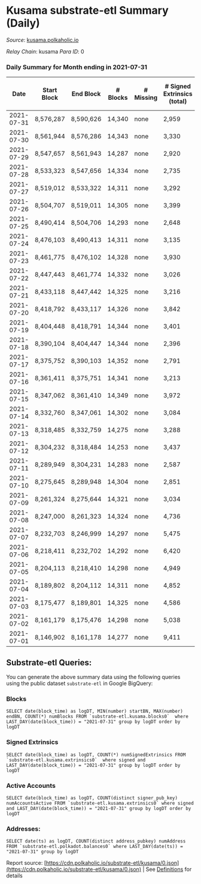 # Kusama substrate-etl Summary (Daily)

_Source_: [kusama.polkaholic.io](https://kusama.polkaholic.io)

*Relay Chain*: kusama
*Para ID*: 0



### Daily Summary for Month ending in 2021-07-31


| Date | Start Block | End Block | # Blocks | # Missing | # Signed Extrinsics (total) | # Active Accounts | # Addresses with Balances | # Events | # Transfers | # XCM Transfers In | # XCM Transfers Out |
| ---- | ----------- | --------- | -------- | --------- | --------------------------- | ----------------- | ------------------------- | -------- | ----------- | ------------------ | ------------------- |
| 2021-07-31 | 8,576,287 | 8,590,626 | 14,340 | none  | 2,959 | 1,178 | 136,351 | 180,937 | 1,311 ($15,834,884.90) | 80 ($1,039,623.19) |   |
| 2021-07-30 | 8,561,944 | 8,576,286 | 14,343 | none  | 3,330 | 1,088 |  | 187,238 | 1,402 ($10,769,962.48) | 92 ($1,063,865.14) |   |
| 2021-07-29 | 8,547,657 | 8,561,943 | 14,287 | none  | 2,920 | 1,061 |  | 180,918 | 1,179 ($11,613,266.62) | 77 ($578,157.98) |   |
| 2021-07-28 | 8,533,323 | 8,547,656 | 14,334 | none  | 2,735 | 1,053 |  | 175,856 | 1,144 ($8,796,648.41) | 74 ($128,827.51) |   |
| 2021-07-27 | 8,519,012 | 8,533,322 | 14,311 | none  | 3,292 | 1,127 |  | 177,972 | 1,336 ($36,199,070.40) | 42 ($149,097.56) |   |
| 2021-07-26 | 8,504,707 | 8,519,011 | 14,305 | none  | 3,399 | 1,217 |  | 183,105 | 1,496 ($20,268,663.18) | 57 ($274,497.00) |   |
| 2021-07-25 | 8,490,414 | 8,504,706 | 14,293 | none  | 2,648 | 1,052 |  | 181,324 | 1,078 ($5,806,083.87) | 23 ($678,641.01) |   |
| 2021-07-24 | 8,476,103 | 8,490,413 | 14,311 | none  | 3,135 | 1,233 |  | 175,274 | 1,360 ($40,121,994.88) | 83 ($1,037,252.62) |   |
| 2021-07-23 | 8,461,775 | 8,476,102 | 14,328 | none  | 3,930 | 1,803 |  | 183,897 | 8,076 ($69,833,691.82) | 138 ($1,490,881.39) |   |
| 2021-07-22 | 8,447,443 | 8,461,774 | 14,332 | none  | 3,026 | 1,150 |  | 176,647 | 1,266 ($7,201,140.19) | 17 ($66,163.97) |   |
| 2021-07-21 | 8,433,118 | 8,447,442 | 14,325 | none  | 3,216 | 1,217 |  | 169,727 | 1,584 ($13,634,083.67) | 9 ($34,972.84) |   |
| 2021-07-20 | 8,418,792 | 8,433,117 | 14,326 | none  | 3,842 | 1,362 |  | 177,135 | 2,097 ($17,137,281.27) | 12 ($25,160.59) |   |
| 2021-07-19 | 8,404,448 | 8,418,791 | 14,344 | none  | 3,401 | 1,207 |  | 160,468 | 1,912 ($15,559,970.87) | 1 ($1,661.11) |   |
| 2021-07-18 | 8,390,104 | 8,404,447 | 14,344 | none  | 2,396 | 881 |  | 156,712 | 1,198 ($4,216,025.06) |   |   |
| 2021-07-17 | 8,375,752 | 8,390,103 | 14,352 | none  | 2,791 | 1,065 |  | 160,213 | 1,318 ($9,946,259.96) |   |   |
| 2021-07-16 | 8,361,411 | 8,375,751 | 14,341 | none  | 3,213 | 1,135 |  | 160,461 | 1,614 ($30,005,134.34) | 3 ($34.82) |   |
| 2021-07-15 | 8,347,062 | 8,361,410 | 14,349 | none  | 3,972 | 1,494 |  | 162,920 | 2,456 ($79,364,287.62) | 10 ($933.86) |   |
| 2021-07-14 | 8,332,760 | 8,347,061 | 14,302 | none  | 3,084 | 1,080 |  | 169,796 | 1,437 ($35,541,021.32) | 12 ($1,251.37) |   |
| 2021-07-13 | 8,318,485 | 8,332,759 | 14,275 | none  | 3,288 | 1,116 |  | 162,186 | 1,521 ($12,473,786.51) | 1 ($3.32) |   |
| 2021-07-12 | 8,304,232 | 8,318,484 | 14,253 | none  | 3,437 | 1,278 |  | 159,209 | 1,838 ($19,291,378.98) |   |   |
| 2021-07-11 | 8,289,949 | 8,304,231 | 14,283 | none  | 2,587 | 947 |  | 159,632 | 1,276 ($7,755,867.94) |   |   |
| 2021-07-10 | 8,275,645 | 8,289,948 | 14,304 | none  | 2,851 | 974 |  | 148,749 | 1,117 ($5,028,424.84) |   |   |
| 2021-07-09 | 8,261,324 | 8,275,644 | 14,321 | none  | 3,034 | 1,059 |  | 143,217 | 1,595 ($14,416,407.25) |   |   |
| 2021-07-08 | 8,247,000 | 8,261,323 | 14,324 | none  | 4,736 | 1,596 |  | 161,325 | 2,715 ($61,972,299.28) |   |   |
| 2021-07-07 | 8,232,703 | 8,246,999 | 14,297 | none  | 5,475 | 1,787 |  | 163,158 | 3,279 ($30,454,604.57) |   |   |
| 2021-07-06 | 8,218,411 | 8,232,702 | 14,292 | none  | 6,420 | 1,906 |  | 164,565 | 3,311 ($50,872,278.99) |   |   |
| 2021-07-05 | 8,204,113 | 8,218,410 | 14,298 | none  | 4,949 | 1,502 |  | 150,178 | 2,360 ($18,755,125.25) |   |   |
| 2021-07-04 | 8,189,802 | 8,204,112 | 14,311 | none  | 4,852 | 1,292 |  | 149,135 | 1,957 ($9,915,295.65) |   |   |
| 2021-07-03 | 8,175,477 | 8,189,801 | 14,325 | none  | 4,586 | 1,128 |  | 144,956 | 1,731 ($9,658,902.98) |   |   |
| 2021-07-02 | 8,161,179 | 8,175,476 | 14,298 | none  | 5,038 | 1,316 |  | 147,311 | 2,028 ($13,312,447.24) |   |   |
| 2021-07-01 | 8,146,902 | 8,161,178 | 14,277 | none  | 9,411 | 1,927 |  | 175,464 | 2,540 ($113,220,885.39) | 4 ($69.78) |   |

## Substrate-etl Queries:
You can generate the above summary data using the following queries using the public dataset `substrate-etl` in Google BigQuery:


### Blocks
```
SELECT date(block_time) as logDT, MIN(number) startBN, MAX(number) endBN, COUNT(*) numBlocks FROM `substrate-etl.kusama.blocks0`  where LAST_DAY(date(block_time)) = "2021-07-31" group by logDT order by logDT
```


### Signed Extrinsics
```
SELECT date(block_time) as logDT, COUNT(*) numSignedExtrinsics FROM `substrate-etl.kusama.extrinsics0`  where signed and LAST_DAY(date(block_time)) = "2021-07-31" group by logDT order by logDT
```


### Active Accounts
```
SELECT date(block_time) as logDT, COUNT(distinct signer_pub_key) numAccountsActive FROM `substrate-etl.kusama.extrinsics0` where signed and LAST_DAY(date(block_time)) = "2021-07-31" group by logDT order by logDT
```


### Addresses:
```
SELECT date(ts) as logDT, COUNT(distinct address_pubkey) numAddress FROM `substrate-etl.polkadot.balances0` where LAST_DAY(date(ts)) = "2021-07-31" group by logDT
```



Report source: [https://cdn.polkaholic.io/substrate-etl/kusama/0.json](https://cdn.polkaholic.io/substrate-etl/kusama/0.json) | See [Definitions](/DEFINITIONS.md) for details
